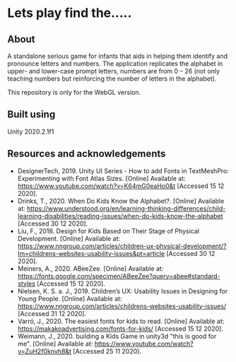 # Lets play find the.....

## About
A standalone serious game for infants that aids in helping them identify and pronounce letters and numbers. The application replicates the alphabet in upper- and lower-case prompt letters, numbers are from 0 – 26 (not only teaching numbers but reinforcing the number of letters in the alphabet).

This repository is only for the WebGL version.

## Built using
Unity 2020.2.1f1

## Resources and acknowledgements

* DesignerTech, 2019. Unity UI Series - How to add Fonts in TextMeshPro: Experimenting with Font Atlas Sizes. [Online] 
Available at: https://www.youtube.com/watch?v=K64mG0eaHo0&t
[Accessed 15 12 2020].
* Drinks, T., 2020. When Do Kids Know the Alphabet?. [Online] 
Available at: https://www.understood.org/en/learning-thinking-differences/child-learning-disabilities/reading-issues/when-do-kids-know-the-alphabet
[Accessed 30 12 2020].
* Liu, F., 2018. Design for Kids Based on Their Stage of Physical Development. [Online] 
Available at: https://www.nngroup.com/articles/children-ux-physical-development/?lm=childrens-websites-usability-issues&pt=article
[Accessed 30 12 2020].
* Meiners, A., 2020. ABeeZee. [Online] 
Available at: https://fonts.google.com/specimen/ABeeZee?query=abee#standard-styles
[Accessed 15 12 2020].
* Nielsen, K. S. a. J., 2019. Children’s UX: Usability Issues in Designing for Young People. [Online] 
Available at: https://www.nngroup.com/articles/childrens-websites-usability-issues/
[Accessed 31 12 2020].
* Varró, J., 2020. The easiest fonts for kids to read. [Online] 
Available at: https://makakoadvertising.com/fonts-for-kids/
[Accessed 15 12 2020].
* Weimann, J., 2020. building a Kids Game in unity3d "this is good for me". [Online] 
Available at: https://www.youtube.com/watch?v=ZuH2f0knvh8&t
[Accessed 25 11 2020].

